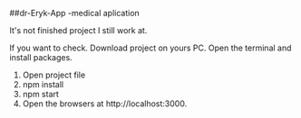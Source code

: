 ##dr-Eryk-App -medical aplication

It's not finished project I still work at.

 If you want to check. Download project on yours PC. Open the terminal and install packages.
 
   1. Open project file
   2. npm install
   3. npm start
   4. Open the browsers at http://localhost:3000.
